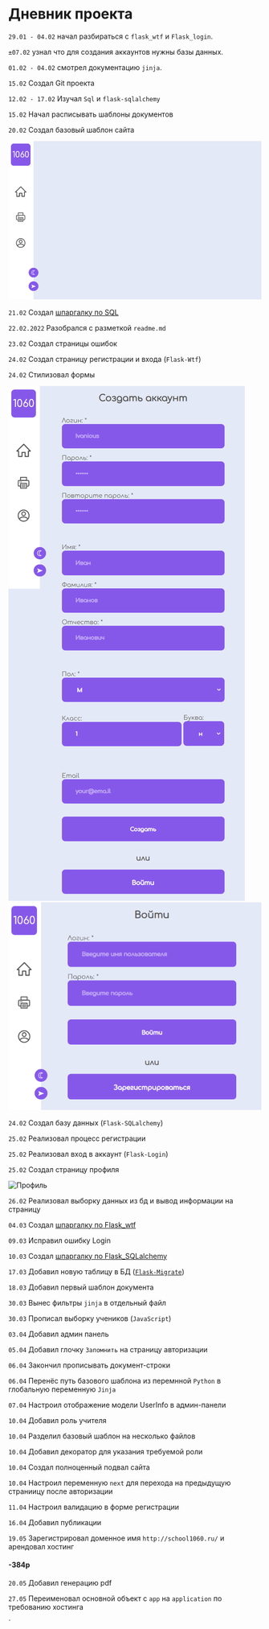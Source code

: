 # Дневник проекта

`29.01 - 04.02`		начал разбираться с `flask_wtf` и `Flask_login`.

`±07.02`		узнал что для создания аккаунтов нужны базы данных.

`01.02 - 04.02` 	смотрел документацию `jinja`.

`15.02` 		Создал Git проекта

`12.02 - 17.02`		Изучал `Sql` и `flask-sqlalchemy`

`15.02` 		Начал расписывать шаблоны документов

`20.02` 		Создал базовый шаблон сайта 

![Базовый шаблон]

`21.02` Создал [шпаргалку по SQL]

`22.02.2022` Разобрался с разметкой `readme.md`


`23.02` Создал страницы ошибок

`24.02` Создал страницу регистрации и входа (`Flask-Wtf`)

`24.02` Стилизовал формы

![Регистрация]
![Авторизация]

`24.02` Создал базу данных (`Flask-SQLalchemy`)

`25.02` Реализовал процесс регистрации

`25.02` Реализовал вход в аккаунт (`Flask-Login`)

`25.02` Создал страницу профиля

![Профиль]

`26.02` Реализовал выборку данных из бд и вывод информации на страницу

`04.03` Создал [шпаргалку по Flask_wtf]

`09.03` Исправил ошибку Login

`10.03` Создал [шпаргалку по Flask_SQLalchemy]

`17.03` Добавил новую таблицу в БД ([`Flask-Migrate`])

`18.03` Добавил первый шаблон документа



`30.03` Вынес фильтры `jinja` в отдельный файл

`30.03` Прописал выборку учеников (`JavaScript`)

`03.04` Добавил админ панель

`05.04` Добавил глочку `Запомнить` на страницу авторизации

`06.04` Закончил прописывать документ-строки

`06.04` Перенёс путь базового шаблона из перемнной `Python` в глобальную переменную `Jinja`

`07.04` Настроил отображение модели UserInfo в админ-панели

`10.04` Добавил роль учителя

`10.04` Разделил базовый шаблон на несколько файлов

`10.04` Добавил декоратор для указания требуемой роли

`10.04` Создал полноценный подвал сайта

`10.04` Настроил переменную `next` для перехода на предыдущую страниицу после авторизации

`11.04` Настроил валидацию в форме регистрации

`16.04` Добавил публикации

`19.05` Зарегистрировал доменное имя `http://school1060.ru/` и арендовал хостинг
#### -384р

`20.05` Добавил генерацию pdf

`27.05` Переименовал основной объект с `app` на `application` по требованию хостинга

`



[Базовый шаблон]:files_for_md/base_template.png
[Регистрация]:files_for_md/register.png
[Авторизация]:files_for_md/login.png
[Профиль]:files_for_md/profile.png
[шпаргалку по Flask_wtf]:https://github.com/YelKar/school_portal/blob/main/project/Flask_wtf.md
[шпаргалку по Flask_SQLalchemy]:https://github.com/YelKar/school_portal/blob/main/project/Flask_SQLalchemy.md
[шпаргалку по SQL]:https://github.com/YelKar/school_portal/blob/main/project/SQL.md
[`Flask-Migrate`]:https://flask-migrate.readthedocs.io/en/latest/index.html
